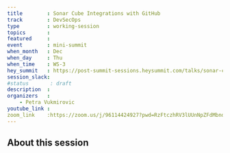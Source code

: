 ```yaml
---
title        : Sonar Cube Integrations with GitHub
track        : DevSecOps
type         : working-session
topics       :
featured     :
event        : mini-summit
when_month   : Dec
when_day     : Thu
when_time    : WS-3
hey_summit   : https://post-summit-sessions.heysummit.com/talks/sonar-cube-integrations-with-github/
session_slack:
#status       : draft
description  :
organizers   :
    - Petra Vukmirovic
youtube_link :
zoom_link    :https://zoom.us/j/96114424927?pwd=RzFtczhRV3lUUnNpZFdMbndxYnNJdz09
---
```


## About this session
